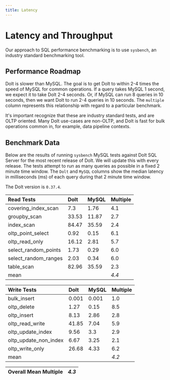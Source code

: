 ```yaml
---
title: Latency
---
```


# Latency and Throughput

Our approach to SQL performance benchmarking is to use `sysbench`, an
industry standard benchmarking tool.

## Performance Roadmap

Dolt is slower than MySQL. The goal is to get Dolt to within 2-4 times
the speed of MySQL for common operations. If a query takes MySQL 1
second, we expect it to take Dolt 2-4 seconds. Or, if MySQL can run 8
queries in 10 seconds, then we want Dolt to run 2-4 queries in 10
seconds. The `multiple` column represents this relationship with
regard to a particular benchmark.

It's important recognize that these are industry standard tests, and
are OLTP oriented. Many Dolt use-cases are non-OLTP, and Dolt is fast
for bulk operations common in, for example, data pipeline contexts.

## Benchmark Data

Below are the results of running `sysbench` MySQL tests against Dolt
SQL Server for the most recent release of Dolt. We will update this
with every release. The tests attempt to run as many queries as
possible in a fixed 2 minute time window. The `Dolt` and `MySQL`
columns show the median latency in milliseconds (ms) of each query 
during that 2 minute time window.

The Dolt version is `0.37.4`.

| Read Tests | Dolt | MySQL | Multiple |
| :--- | :--- | :--- | :--- |
| covering\_index\_scan | 7.3 | 1.76 | 4.1 |
| groupby\_scan | 33.53 | 11.87 | 2.7 |
| index\_scan | 84.47 | 35.59 | 2.4 |
| oltp\_point\_select | 0.92 | 0.15 | 6.1 |
| oltp\_read\_only | 16.12 | 2.81 | 5.7 |
| select\_random\_points | 1.73 | 0.29 | 6.0 |
| select\_random\_ranges | 2.03 | 0.34 | 6.0 |
| table\_scan | 82.96 | 35.59 | 2.3 |
| mean |  |  | _4.4_ |

| Write Tests | Dolt | MySQL | Multiple |
| :--- | :--- | :--- | :--- |
| bulk\_insert | 0.001 | 0.001 | 1.0 |
| oltp\_delete | 1.27 | 0.15 | 8.5 |
| oltp\_insert | 8.13 | 2.86 | 2.8 |
| oltp\_read\_write | 41.85 | 7.04 | 5.9 |
| oltp\_update\_index | 9.56 | 3.3 | 2.9 |
| oltp\_update\_non\_index | 6.67 | 3.25 | 2.1 |
| oltp\_write\_only | 26.68 | 4.33 | 6.2 |
| mean |  |  | _4.2_ |

| Overall Mean Multiple | _4.3_ |
| :--- | :--- |
<br/>

